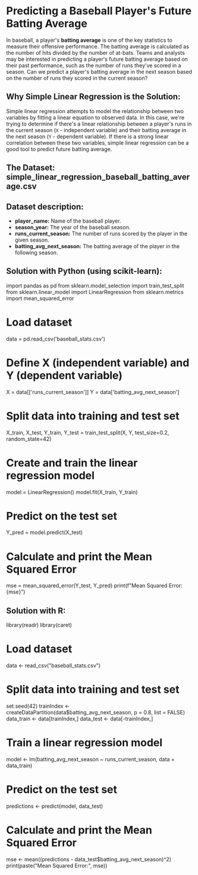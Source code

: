 # Predicting a Baseball Player's Future Batting Average

In baseball, a player's **batting average** is one of the key statistics to measure their offensive performance. The batting average is calculated as the number of hits divided by the number of at-bats. Teams and analysts may be interested in predicting a player's future batting average based on their past performance, such as the number of runs they've scored in a season. Can we predict a player's batting average in the next season based on the number of runs they scored in the current season?

## Why Simple Linear Regression is the Solution:

Simple linear regression attempts to model the relationship between two variables by fitting a linear equation to observed data. In this case, we're trying to determine if there's a linear relationship between a player's runs in the current season (`X` - independent variable) and their batting average in the next season (`Y` - dependent variable). If there is a strong linear correlation between these two variables, simple linear regression can be a good tool to predict future batting average.

## The Dataset: simple_linear_regression_baseball_batting_average.csv

## Dataset description:

- **player_name:** Name of the baseball player.
- **season_year:** The year of the baseball season.
- **runs_current_season:** The number of runs scored by the player in the given season.
- **batting_avg_next_season:** The batting average of the player in the following season.

## Solution with Python (using scikit-learn):

import pandas as pd
from sklearn.model_selection import train_test_split
from sklearn.linear_model import LinearRegression
from sklearn.metrics import mean_squared_error

# Load dataset
data = pd.read_csv('baseball_stats.csv')

# Define X (independent variable) and Y (dependent variable)
X = data[['runs_current_season']]
Y = data['batting_avg_next_season']

# Split data into training and test set
X_train, X_test, Y_train, Y_test = train_test_split(X, Y, test_size=0.2, random_state=42)

# Create and train the linear regression model
model = LinearRegression()
model.fit(X_train, Y_train)

# Predict on the test set
Y_pred = model.predict(X_test)

# Calculate and print the Mean Squared Error
mse = mean_squared_error(Y_test, Y_pred)
print(f"Mean Squared Error: {mse}")

## Solution with R:

library(readr)
library(caret)

# Load dataset
data <- read_csv("baseball_stats.csv")

# Split data into training and test set
set.seed(42)
trainIndex <- createDataPartition(data$batting_avg_next_season, p = 0.8, list = FALSE)
data_train <- data[trainIndex,]
data_test <- data[-trainIndex,]

# Train a linear regression model
model <- lm(batting_avg_next_season ~ runs_current_season, data = data_train)

# Predict on the test set
predictions <- predict(model, data_test)

# Calculate and print the Mean Squared Error
mse <- mean((predictions - data_test$batting_avg_next_season)^2)
print(paste("Mean Squared Error:", mse))

